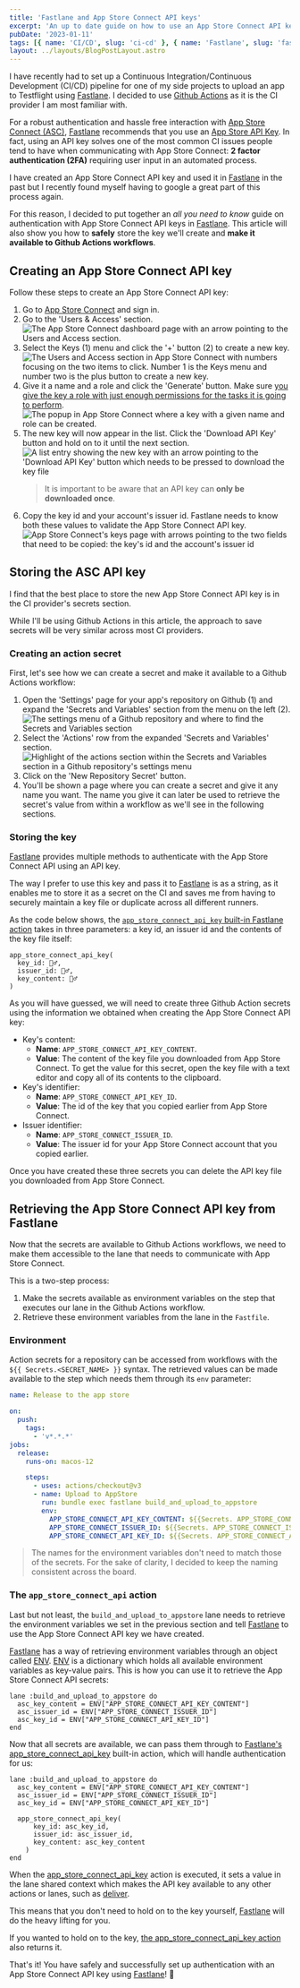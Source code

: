 ```yaml
---
title: 'Fastlane and App Store Connect API keys'
excerpt: 'An up to date guide on how to use an App Store Connect API key with Fastlane and Github Actions.'
pubDate: '2023-01-11'
tags: [{ name: 'CI/CD', slug: 'ci-cd' }, { name: 'Fastlane', slug: 'fastlane' }]
layout: ../layouts/BlogPostLayout.astro
---
```


I have recently had to set up a Continuous Integration/Continuous Development (CI/CD) pipeline for one of my side projects to upload an app to Testflight using [Fastlane](http://fastlane.tools). I decided to use [Github Actions](https://github.com/features/actions) as it is the CI provider I am most familiar with.

For a robust authentication and hassle free interaction with [App Store Connect (ASC)](https://appstoreconnect.apple.com), [Fastlane](http://fastlane.tools) recommends that you use an [App Store API Key](https://developer.apple.com/documentation/appstoreconnectapi/creating_api_keys_for_app_store_connect_api). In fact, using an API key solves one of the most common CI issues people tend to have when communicating with App Store Connect: **2 factor authentication (2FA)** requiring user input in an automated process.

I have created an App Store Connect API key and used it in [Fastlane](http://fastlane.tools) in the past but I recently found myself having to google a great part of this process again.

For this reason, I decided to put together an _all you need to know_ guide on authentication with App Store Connect API keys in [Fastlane](http://fastlane.tools). This article will also show you how to **safely** store the key we'll create and **make it available to Github Actions workflows**.

## Creating an App Store Connect API key

Follow these steps to create an App Store Connect API key:

1. Go to [App Store Connect](https://appstoreconnect.apple.com) and sign in.
2. Go to the 'Users & Access' section.
   ![The App Store Connect dashboard page with an arrow pointing to the Users and Access section.](/assets/posts/fastlane-appstore-connect-api-and-github-actions/users-and-access.webp)
3. Select the Keys (1) menu and click the '+' button (2) to create a new key.
   ![The Users and Access section in App Store Connect with numbers focusing on the two items to click. Number 1 is the Keys menu and number two is the plus button to create a new key.](/assets/posts/fastlane-appstore-connect-api-and-github-actions/keys-and-plus.webp)
4. Give it a name and a role and click the 'Generate' button. Make sure [you give the key a role with just enough permissions for the tasks it is going to perform](https://developer.apple.com/support/roles/).
   ![The popup in App Store Connect where a key with a given name and role can be created.](/assets/posts/fastlane-appstore-connect-api-and-github-actions/generate.webp)
5. The new key will now appear in the list. Click the 'Download API Key' button and hold on to it until the next section.
   ![A list entry showing the new key with an arrow pointing to the 'Download API Key' button which needs to be pressed to download the key file](/assets/posts/fastlane-appstore-connect-api-and-github-actions/download.webp)
   > It is important to be aware that an API key can **only be downloaded once**.
6. Copy the key id and your account's issuer id. Fastlane needs to know both these values to validate the App Store Connect API key.
   ![App Store Connect's keys page with arrows pointing to the two fields that need to be copied: the key's id and the account's issuer id](/assets/posts/fastlane-appstore-connect-api-and-github-actions/values.webp)

## Storing the ASC API key

I find that the best place to store the new App Store Connect API key is in the CI provider's secrets section.

While I'll be using Github Actions in this article, the approach to save secrets will be very similar across most CI providers.

### Creating an action secret

First, let's see how we can create a secret and make it available to a Github Actions workflow:

1. Open the 'Settings' page for your app's repository on Github (1) and expand the 'Secrets and Variables' section from the menu on the left (2).
   ![The settings menu of a Github repository and where to find the Secrets and Variables section](/assets/posts/fastlane-appstore-connect-api-and-github-actions/github-settings.webp)
2. Select the 'Actions' row from the expanded 'Secrets and Variables' section.
   ![Highlight of the actions section within the Secrets and Variables section in a Github repository's settings menu](/assets/posts/fastlane-appstore-connect-api-and-github-actions/actions.webp)
3. Click on the 'New Repository Secret' button.
4. You'll be shown a page where you can create a secret and give it any name you want. The name you give it can later be used to retrieve the secret's value from within a workflow as we'll see in the following sections.

### Storing the key

[Fastlane](http://fastlane.tools) provides multiple methods to authenticate with the App Store Connect API using an API key.

The way I prefer to use this key and pass it to [Fastlane](http://fastlane.tools) is as a string, as it enables me to store it as a secret on the CI and saves me from having to securely maintain a key file or duplicate across all different runners.

As the code below shows, the [`app_store_connect_api_key` built-in Fastlane action](https://docs.fastlane.tools/actions/app_store_connect_api_key/) takes in three parameters: a key id, an issuer id and the contents of the key file itself:

```ruby:Fastfile
app_store_connect_api_key(
  key_id: 🤷‍♂️,
  issuer_id: 🤷‍♂️,
  key_content: 🤷‍♂️
)
```

As you will have guessed, we will need to create three Github Action secrets using the information we obtained when creating the App Store Connect API key:

- Key's content:
  - **Name**: `APP_STORE_CONNECT_API_KEY_CONTENT`.
  - **Value**: The content of the key file you downloaded from App Store Connect. To get the value for this secret, open the key file with a text editor and copy all of its contents to the clipboard.
- Key's identifier:
  - **Name**: `APP_STORE_CONNECT_API_KEY_ID`.
  - **Value**: The id of the key that you copied earlier from App Store Connect.
- Issuer identifier:
  - **Name**: `APP_STORE_CONNECT_ISSUER_ID`.
  - **Value**: The issuer id for your App Store Connect account that you copied earlier.

Once you have created these three secrets you can delete the API key file you downloaded from App Store Connect.

## Retrieving the App Store Connect API key from Fastlane

Now that the secrets are available to Github Actions workflows, we need to make them accessible to the lane that needs to communicate with App Store Connect.

This is a two-step process:

1. Make the secrets available as environment variables on the step that executes our lane in the Github Actions workflow.
2. Retrieve these environment variables from the lane in the `Fastfile`.

### Environment

Action secrets for a repository can be accessed from workflows with the `${{ Secrets.<SECRET_NAME> }}` syntax. The retrieved values can be made available to the step which needs them through its `env` parameter:

```yml:release.yml
name: Release to the app store

on:
  push:
    tags:
      - 'v*.*.*'
jobs:
  release:
    runs-on: macos-12

    steps:
      - uses: actions/checkout@v3
      - name: Upload to AppStore
        run: bundle exec fastlane build_and_upload_to_appstore
        env:
          APP_STORE_CONNECT_API_KEY_CONTENT: ${{Secrets. APP_STORE_CONNECT_API_KEY_CONTENT}}
          APP_STORE_CONNECT_ISSUER_ID: ${{Secrets. APP_STORE_CONNECT_ISSUER_ID}}
          APP_STORE_CONNECT_API_KEY_ID: ${{Secrets. APP_STORE_CONNECT_API_KEY_ID}}
```

> The names for the environment variables don't need to match those of the secrets. For the sake of clarity, I decided to keep the naming consistent across the board.

### The `app_store_connect_api` action

Last but not least, the `build_and_upload_to_appstore` lane needs to retrieve the environment variables we set in the previous section and tell [Fastlane](http://fastlane.tools) to use the App Store Connect API key we have created.

[Fastlane](http://fastlane.tools) has a way of retrieving environment variables through an object called [ENV](https://docs.fastlane.tools/best-practices/keys/). [ENV](https://docs.fastlane.tools/best-practices/keys/) is a dictionary which holds all available environment variables as key-value pairs. This is how you can use it to retrieve the App Store Connect API secrets:

```ruby:Fastfile
lane :build_and_upload_to_appstore do
  asc_key_content = ENV["APP_STORE_CONNECT_API_KEY_CONTENT"]
  asc_issuer_id = ENV["APP_STORE_CONNECT_ISSUER_ID"]
  asc_key_id = ENV["APP_STORE_CONNECT_API_KEY_ID"]
end
```

Now that all secrets are available, we can pass them through to [Fastlane's app_store_connect_api_key](https://docs.fastlane.tools/actions/app_store_connect_api_key/) built-in action, which will handle authentication for us:

```ruby:Fastfile
lane :build_and_upload_to_appstore do
  asc_key_content = ENV["APP_STORE_CONNECT_API_KEY_CONTENT"]
  asc_issuer_id = ENV["APP_STORE_CONNECT_ISSUER_ID"]
  asc_key_id = ENV["APP_STORE_CONNECT_API_KEY_ID"]

  app_store_connect_api_key(
	  key_id: asc_key_id,
	  issuer_id: asc_issuer_id,
	  key_content: asc_key_content
	)
end
```

When the [app_store_connect_api_key](https://docs.fastlane.tools/actions/app_store_connect_api_key/) action is executed, it sets a value in the lane shared context which makes the API key available to any other actions or lanes, such as [deliver](https://docs.fastlane.tools/actions/deliver/).

This means that you don't need to hold on to the key yourself, [Fastlane](http://fastlane.tools) will do the heavy lifting for you.

If you wanted to hold on to the key, [the app_store_connect_api_key action](https://docs.fastlane.tools/actions/app_store_connect_api_key/) also returns it.

That's it! You have safely and successfully set up authentication with an App Store Connect API key using [Fastlane](http://fastlane.tools)! 🎉
